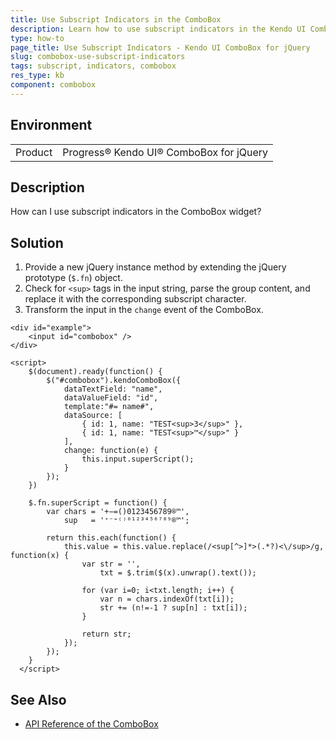 ```yaml
---
title: Use Subscript Indicators in the ComboBox
description: Learn how to use subscript indicators in the Kendo UI ComboBox.
type: how-to
page_title: Use Subscript Indicators - Kendo UI ComboBox for jQuery
slug: combobox-use-subscript-indicators
tags: subscript, indicators, combobox
res_type: kb
component: combobox
---
```


## Environment

<table>
 <tr>
  <td>Product</td>
  <td>Progress® Kendo UI® ComboBox for jQuery</td>
 </tr>
</table>


## Description

How can I use subscript indicators in the ComboBox widget?

## Solution

1. Provide a new jQuery instance method by extending the jQuery prototype (`$.fn`) object.
1. Check for `<sup>` tags in the input string, parse the group content, and replace it with the corresponding subscript character.
1. Transform the input in the `change` event of the ComboBox.

```dojo
<div id="example">
    <input id="combobox" />
</div>

<script>
    $(document).ready(function() {
        $("#combobox").kendoComboBox({
            dataTextField: "name",
            dataValueField: "id",
            template:"#= name#",
            dataSource: [
                { id: 1, name: "TEST<sup>3</sup>" },
                { id: 1, name: "TEST<sup>™</sup>" }
            ],
            change: function(e) {
                this.input.superScript();
            }
        });
    })

    $.fn.superScript = function() {
        var chars = '+−=()0123456789®™',
            sup   = '⁺⁻⁼⁽⁾⁰¹²³⁴⁵⁶⁷⁸⁹®™';

        return this.each(function() {
            this.value = this.value.replace(/<sup[^>]*>(.*?)<\/sup>/g, function(x) {
                var str = '',
                    txt = $.trim($(x).unwrap().text());

                for (var i=0; i<txt.length; i++) {
                    var n = chars.indexOf(txt[i]);
                    str += (n!=-1 ? sup[n] : txt[i]);
                }

                return str;
            });
        });
    }
  </script>
```

## See Also

* [API Reference of the ComboBox](https://docs.telerik.com/kendo-ui/api/javascript/ui/combobox)
